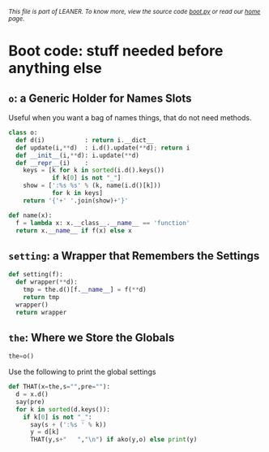 
<small>_This file is part of LEANER. To know more, view the source code [boot.py](../src/boot.py) or read our [home](/) page._</small>


# Boot code: stuff needed before anything else

## `o`: a Generic Holder for Names Slots

Useful when you want a bag of names things, that 
do not need methods.

````python
class o:
  def d(i)           : return i.__dict__
  def update(i,**d)  : i.d().update(**d); return i
  def __init__(i,**d): i.update(**d)
  def __repr__(i)    :  
    keys = [k for k in sorted(i.d().keys()) 
            if k[0] is not "_"]
    show = [':%s %s' % (k, name(i.d()[k])) 
            for k in keys]
    return '{'+' '.join(show)+'}'

def name(x):
  f = lambda x: x.__class__.__name__ == 'function'
  return x.__name__ if f(x) else x
````

## `setting`: a Wrapper that Remembers the Settings

````python
def setting(f):
  def wrapper(**d):
    tmp = the.d()[f.__name__] = f(**d)
    return tmp
  wrapper()
  return wrapper
````

## `the`: Where we Store the Globals

````python
the=o()
````

Use the following to print the global settings

````python
def THAT(x=the,s="",pre=""):
  d = x.d()
  say(pre)
  for k in sorted(d.keys()):
    if k[0] is not "_":
      say(s + (':%s ' % k))
      y = d[k]
      THAT(y,s+"   ","\n") if ako(y,o) else print(y)
````

